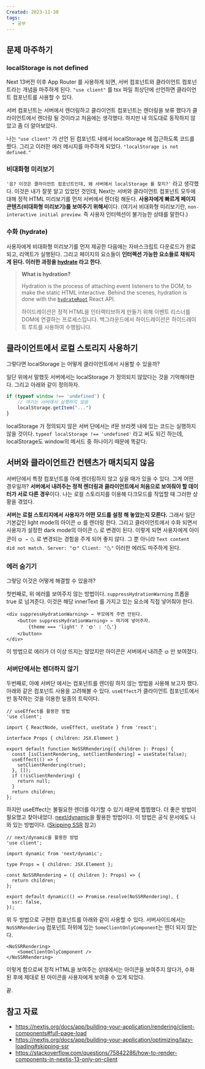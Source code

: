 ```yaml
---
Created: 2023-11-30
tags:
  - 공부
---
```

## 문제 마주하기

### localStorage is not defined

Next 13버전 이후 App Router 를 사용하게 되면, 서버 컴포넌트와 클라이언트 컴포넌트라는 개념을 마주하게 된다. `"use client"` 를 tsx 파일 최상단에 선언하면 클라이언트 컴포넌트를 사용할 수 있다.

서버 컴포넌트는 서버에서 렌더링하고 클라이언트 컴포넌트는 렌더링을 보류 했다가 클라이언트에서 렌더링 될 것이라고 처음에는 생각했다. 하지만 내 의도대로 동작하지 않았고 좀 더 알아보았다.

나는 `"use client"` 가 선언 된 컴포넌트 내에서 localStorage 에 접근하도록 코드를 짰다. 그리고 이러한 에러 메시지를 마주하게 되었다. `"localStorage is not defined."` 

### 비대화형 미리보기

`'음? 이것은 클라이언트 컴포넌트인데, 왜 서버에서 localStorage 를 찾지?'` 라고 생각했다. 이것은 내가 잘못 알고 있었던 것인데, Next는 서버와 클라이언트 컴포넌트 모두에 대해 정적 HTML 미리보기를 먼저 서버에서 렌더링 해둔다. **사용자에게 빠르게 페이지 콘텐츠(비대화형 미리보기)를 보여주기 위해서**이다. (여기서 비대화형 미리보기란, `non-interactive initial preview`. 즉 사용자 인터렉션이 불가능한 상태를 말한다.)

### 수화 (hydrate)

사용자에게 비대화형 미리보기를 먼저 제공한 다음에는 자바스크립트 다운로드가 완료 되고, 리액트가 실행된다. 그리고 페이지의 요소들이 **인터렉션 가능한 요소들로 채워지게 된다. 이러한 과정을 [**hydrate**](https://react.dev/reference/react-dom/client/hydrateRoot) 라고 한다.**

> **What is hydration?**
> 
> Hydration is the process of attaching event listeners to the DOM, to make the static HTML interactive. Behind the scenes, hydration is done with the [`hydrateRoot`](https://react.dev/reference/react-dom/client/hydrateRoot) React API.
> 
> 하이드레이션은 정적 HTML을 인터랙티브하게 만들기 위해 이벤트 리스너를 DOM에 연결하는 프로세스입니다. 백그라운드에서 하이드레이션은 하이드레이트 루트를 사용하여 수행됩니다.

## 클라이언트에서 로컬 스토리지 사용하기

그렇다면 localStorage 는 어떻게 클라이언트에서 사용할 수 있을까?

일단 위에서 말했듯 서버에서는 localStorage 가 정의되지 않았다는 것을 기억해야한다. 그리고 아래와 같이 정의하자.

```ts
if (typeof window !== 'undefined') {
	// 여기는 서버에서 실행하지 않음
	localStorage.getItem("...")
}
```

localStorage 가 정의되지 않은 서버 단에서는 if문 브라켓 내에 있는 코드는 실행하지 않을 것이다. `typeof localStorage !== 'undefined'` 라고 써도 되긴 하는데, localStorage도 window의 메서드 중 하나이기 때문에 똑같다.

## 서버와 클라이언트간 컨텐츠가 매치되지 않음

서버단에서 특정 컴포넌트를 아예 렌더링하지 않고 싶을 때가 있을 수 있다. 그게 어떤 경우일까? **서버에서 내려주는 정적 렌더링과 클라이언트에서 처음으로 보여줘야 할 데이터가 서로 다른 경우**이다. 나는 로컬 스토리지를 이용해 다크모드를 작업할 때 그러한 상황을 겪었다.

**서버는 로컬 스토리지에서 사용자가 어떤 모드를 설정 해 놓았는지 모른다.** 그래서 일단 기본값인 light mode의 아이콘 `🌞` 를 렌더링 한다. 그리고 클라이언트에서 수화 되면서 사용자가 설정한 dark mode의 아이콘 `🌜` 로 변경이 된다. 이렇게 되면 사용자에게 아이콘이 `🌞 → 🌜` 로 변경되는 경험을 주게 되어 좋지 않다. 그 뿐 아니라 `Text content did not match. Server: "🌞" Client: "🌜"` 이러한 에러도 마주하게 된다.

### 에러 숨기기

그렇담 이것은 어떻게 해결할 수 있을까?

첫번째로, 위 에러를 보여주지 않는 방법이다. `suppressHydrationWarning` 프롭을 true 로 넘겨준다. 이것은 해당 innerText 를 가지고 있는 요소에 직접 넣어줘야 한다.

```tsx
<div suppressHydrationWarning> ← 부모에게 주면 안된다.
	<button suppressHydrationWarning> ← 여기에 넣어주자.
		{theme === 'light' ? '🌞' : '🌜'}
	</button>
</div>
```

이 방법으로 에러가 더 이상 뜨지는 않았지만 아이콘은 서버에서 내려준 `🌞` 만 보여졌다.

### 서버단에서는 렌더하지 않기

두번째로, 아예 서버단 에서는 컴포넌트를 렌더링 하지 않는 방법을 사용해 보고자 했다. 아래와 같은 컴포넌트 사용을 고려해볼 수 있다. `useEffect`가 클라이언트 컴포넌트에서만 동작하는 것을 이용한 일종의 트릭이다.

```tsx
// useEffect를 활용한 방법
'use client';

import { ReactNode, useEffect, useState } from 'react';

interface Props { children: JSX.Element }

export default function NoSSRRendering({ children }: Props) {
  const [isClientRendering, setClientRendering] = useState(false);
  useEffect(() => {
    setClientRendering(true);
  }, []);
  if (!isClientRendering) {
    return null;
  }
  return children;
};
```

하지만 useEffect는 불필요한 렌더를 야기할 수 있기 때문에 찝찝했다. 더 좋은 방법이 필요했고 찾아내었다. [next/dynamic](https://nextjs.org/docs/app/building-your-application/optimizing/lazy-loading#nextdynamic)을 활용한 방법이다. 이 방법은 공식 문서에도 나와 있는 방법이다. ([Skipping SSR](https://nextjs.org/docs/app/building-your-application/optimizing/lazy-loading#skipping-ssr) 참고)

```tsx
// next/dynamic을 활용한 방법
'use client';

import dynamic from 'next/dynamic';

type Props = { children: JSX.Element };

const NoSSRRendering = ({ children }: Props) => {
  return children;
};

export default dynamic(() => Promise.resolve(NoSSRRendering), {
  ssr: false,
});
```

위 두 방법으로 구현한 컴포넌트를 아래와 같이 사용할 수 있다. 서버사이드에서는 `NoSSRRendering` 컴포넌트 하위에 있는 `SomeClientOnlyComponent`는 렌더 되지 않는다.

```tsx
<NoSSRRendering>
	<SomeClientOnlyComponent />
</NoSSRRendering>
```

이렇게 함으로써 정적 HTML을 보여주는 상태에서는 아이콘을 보여주지 않다가, 수화된 후에 제대로 된 아이콘을 사용자에게 보여줄 수 있게 되었다.

끝.

## 참고 자료

- https://nextjs.org/docs/app/building-your-application/rendering/client-components#full-page-load
- https://nextjs.org/docs/app/building-your-application/optimizing/lazy-loading#skipping-ssr
- https://stackoverflow.com/questions/75842286/how-to-render-components-in-nextjs-13-only-on-client